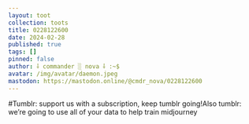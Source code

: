 ```yaml
---
layout: toot
collection: toots
title: 0228122600
date: 2024-02-28
published: true
tags: []
pinned: false
author: ⸸ commander ░ nova ⸸ :~$
avatar: /img/avatar/daemon.jpeg
mastodon: https://mastodon.online/@cmdr_nova/0228122600
---
```


#Tumblr: support us with a subscription, keep tumblr going!Also tumblr: we’re going to use all of your data to help train midjourney
